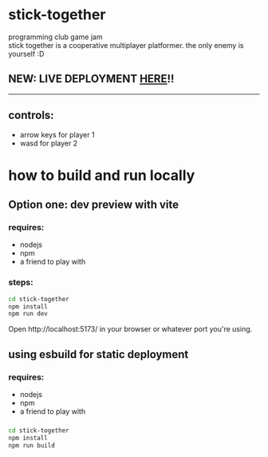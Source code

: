 # stick-together
programming club game jam<br>
stick together is a cooperative multiplayer platformer. the only enemy is yourself :D 

## NEW: LIVE DEPLOYMENT [HERE](https://probablycomputingsquid.github.io/stick-together/stick-together/)!!

<hr>

## controls:

- arrow keys for player 1
- wasd for player 2

# how to build and run locally
## Option one: dev preview with vite

### requires: 
- nodejs
- npm
- a friend to play with

### steps:

```bash
cd stick-together
npm install
npm run dev
```
Open http://localhost:5173/ in your browser or whatever port you're using.

## using esbuild for static deployment

### requires: 
- nodejs
- npm
- a friend to play with

### 

```bash
cd stick-together
npm install
npm run build
```
